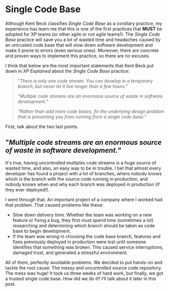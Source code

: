 # Single Code Base

Although Kent Beck classifies _Single Code Base_ as a corollary practice, my experience has learn me that this is one of the first practices that **MUST** be adopted for XP teams (or other agile or not agile teams!). The _Single Code Base_ practice will save you a lot of wasted time and headaches caused by an untrusted code base that will slow down software development and make it prone to errors (even serious ones). Moreover, there are concrete and proven ways to implement this practice, so there are no excuses.  

I think that below are the most important statements that Kent Beck put down in _XP Explained_ about the _Single Code Base_ practice:

> "_There is only one code stream. You can develop in a temporary branch, but never let it live longer than a few hours._"  
>
> "_Multiple code streams are an enormous source of waste in software development._"  
>
> "_Rather than add more code bases, fix the underlying design problem that is preventing you from running from a single code base._"

First, talk about the two last points.  

## "_Multiple code streams are an enormous source of waste in software development._"  

It's true, having uncontrolled multiples code streams is a huge source of wasted time, and also, an easy way to be in trouble. I bet that almost every developer has found a project with a lot of branches, where nobody knows which is the branch with the source code running in production, and nobody knows when and why each branch was deployed in production (if they ever deployed!).

I went through that. An important project of a company where I worked had that problem. That caused problems like these:

- Slow down delivery time. Whether the team was working on a new feature or fixing a bug, they first must spend time (sometimes a lot) researching and determining which branch should be taken as code base to begin development.
- If the team was wrong in choosing the code base branch, features and fixes previously deployed in production were lost until someone identifies that something was broken. This caused service interruptions, damaged trust, and generated a stressful environment.

All of them, perfectly avoidable problems. We decided to put hands-on and tackle the root cause: The messy and uncontrolled source code repository. The mess was huge! It took us three weeks of hard work, but finally, we got a trusted single code base. How did we do it? I'll talk about it later in this post.


